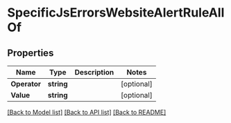 # SpecificJsErrorsWebsiteAlertRuleAllOf

## Properties

Name | Type | Description | Notes
------------ | ------------- | ------------- | -------------
**Operator** | **string** |  | [optional] 
**Value** | **string** |  | [optional] 

[[Back to Model list]](../README.md#documentation-for-models) [[Back to API list]](../README.md#documentation-for-api-endpoints) [[Back to README]](../README.md)


